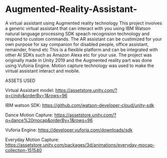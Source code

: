 # Augmented-Reality-Assistant-
A virtual assistant using Augmented reality technology 
This project involves a generic virtual assistant that can interact with you using IBM Watson natural language processing SDK speach recognision technology and respond to custom commands. The AR assistant can be custimized for your own purpose for say companion for disabled people, office assistant, remainder, friend etc
This is a flexible platform and can be integrated with other AI SDKs such as Amazon Alexa etc for your use. The project was originally made in Unity 2019 and the Augmented reality part was done using Vufoiria Engine. Motion capture technology was used to make the virtual assistant interact and mobile. 

ASSETS USED


Virtual Assistant model: https://assetstore.unity.com/?q=cindy&orderBy=1&rows=96

IBM watson SDK: https://github.com/watson-developer-cloud/unity-sdk

Dance Motion Capture: https://assetstore.unity.com/?q=dance%20mocap&orderBy=1&rows=96

Vuforia Engine: https://developer.vuforia.com/downloads/sdk

Everyday Motion Capture: https://assetstore.unity.com/packages/3d/animations/everyday-mocap-collection-151540
